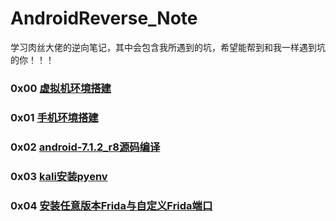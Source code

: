 # AndroidReverse_Note
学习肉丝大佬的逆向笔记，其中会包含我所遇到的坑，希望能帮到和我一样遇到坑的你！！！

### 0x00 [虚拟机环境搭建](./虚拟机环境搭建/虚拟机环境搭建.md)
### 0x01 [手机环境搭建](./手机环境搭建/刷机.md)
### 0x02 [android-7.1.2_r8源码编译](./android-7.1.2_r8源码编译/android-7.1.2_r8源码编译.md)
### 0x03 [kali安装pyenv](./kali安装pyenv/KaliLinux搭建pyenv.md)
### 0x04 [安装任意版本Frida与自定义Frida端口](./安装任意版本Frida与自定义Frida端口/全版本Frida与自定义Frida端口.md)